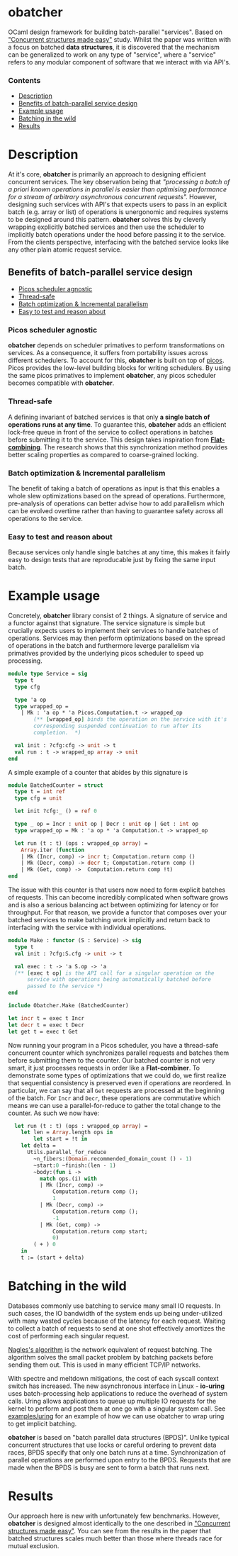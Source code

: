 # obatcher
OCaml design framework for building batch-parallel "services". Based
on ["Concurrent structures made
easy"](https://www.arxiv.org/abs/2408.13779) study. Whilst the paper
was written with a focus on batched **data structures**, it is
discovered that the mechanism can be generalized to work on any type
of "service", where a "service" refers to any modular component of
software that we interact with via API's.

### Contents
* [Description](#description)
* [Benefits of batch-parallel service design](#benefits-of-batch-parallel-service-design)
* [Example usage](#example-usage)
* [Batching in the wild](#batching-in-the-wild)
* [Results](#results)

# Description
At it's core, **obatcher** is primarily an approach to designing
efficient concurrent services.  The key observation being that
_"processing a batch of a priori known operations in parallel is
easier than optimising performance for a stream of arbitrary
asynchronous concurrent requests"._  However, designing such services
with API's that expects users to pass in an explicit batch (e.g. array
or list) of operations is unergonomic and requires systems to be
designed around this pattern. **obatcher** solves this by cleverly
wrapping explicitly batched services and then use the scheduler to
implicitly batch operations under the hood before passing it to the
service. From the clients perspective, interfacing with the batched
service looks like any other plain atomic request service.

## Benefits of batch-parallel service design
* [Picos scheduler agnostic](#picos-scheduler-agnostic)
* [Thread-safe](#thread-safe)
* [Batch optimization & Incremental parallelism](#batch-optimization-&-incremental-parallelism)
* [Easy to test and reason about](#easy-to-test-and-reason-about)

### Picos scheduler agnostic
**obatcher** depends on scheduler primatives to perform
transformations on services. As a consequence, it suffers from
portability issues across different schedulers. To account for this,
**obatcher** is built on top of
[picos](https://www.github.com/polytipic/picos). Picos provides the
low-level building blocks for writing schedulers. By using the same
picos primatives to implement **obatcher**, any picos scheduler
becomes compatible with **obatcher**.

### Thread-safe
A defining invariant of batched services is that only **a single batch
of operations runs at any time**. To guarantee this, **obatcher** adds
an efficient lock-free queue in front of the service to collect
operations in batches before submitting it to the service. This design
takes inspiration from
[**Flat-combining**](https://people.csail.mit.edu/shanir/publications/Flat%20Combining%20SPAA%2010.pdf). The
research shows that this synchronization method provides better
scaling properties as compared to coarse-grained locking.

### Batch optimization & Incremental parallelism
The benefit of taking a batch of operations as input is that this
enables a whole slew optimizations based on the spread of
operations. Furthermore, pre-analysis of operations can better advise
how to add parallelism which can be evolved overtime rather than
having to guarantee safety across all operations to the service.

### Easy to test and reason about
Because services only handle single batches at any time, this makes it
fairly easy to design tests that are reproducable just by fixing the
same input batch.

# Example usage
Concretely, **obatcher** library consist of 2 things. A signature of
service and a functor against that signature. The service signature is
simple but crucially expects users to implement their services to
handle batches of operations. Services may then perform optimizations
based on the spread of operations in the batch and furthermore leverge
parallelism via primatives provided by the underlying picos scheduler
to speed up processing.

```ocaml
module type Service = sig
  type t
  type cfg

  type 'a op
  type wrapped_op =
    | Mk : 'a op * 'a Picos.Computation.t -> wrapped_op
        (** [wrapped_op] binds the operation on the service with it's
        corresponding suspended continuation to run after its
        completion.  *)

  val init : ?cfg:cfg -> unit -> t
  val run : t -> wrapped_op array -> unit
end
```

A simple example of a counter that abides by this signature is

```ocaml
module BatchedCounter = struct
  type t = int ref
  type cfg = unit

  let init ?cfg:_ () = ref 0

  type _ op = Incr : unit op | Decr : unit op | Get : int op
  type wrapped_op = Mk : 'a op * 'a Computation.t -> wrapped_op

  let run (t : t) (ops : wrapped_op array) =
	Array.iter (function
	| Mk (Incr, comp) -> incr t; Computation.return comp ()
	| Mk (Decr, comp) -> decr t; Computation.return comp ()
    | Mk (Get, comp) ->  Computation.return comp !t)
end
```

The issue with this counter is that users now need to form explicit
batches of requests. This can become incredibly complicated when
software grows and is also a serious balancing act between optimizing
for latency or for throughput. For that reason, we provide a functor
that composes over your batched services to make batching work
implicitly and return back to interfacing with the service with
individual operations.

```ocaml
module Make : functor (S : Service) -> sig
  type t
  val init : ?cfg:S.cfg -> unit -> t

  val exec : t -> 'a S.op -> 'a
  (** [exec t op] is the API call for a singular operation on the
      service with operations being automatically batched before
      passed to the service *)
end

include Obatcher.Make (BatchedCounter)

let incr t = exec t Incr
let decr t = exec t Decr
let get t = exec t Get
```

Now running your program in a Picos scheduler, you have a thread-safe
concurrent counter which synchronizes parallel requests and batches
them before submitting them to the counter. Our batched counter is not
very smart, it just processes requests in order like a
**Flat-combiner**. To demonstrate some types of optimizations that we
could do, we first realize that sequential consistency is preserved
even if operations are reordered. In particular, we can say that all
`Get` requests are processed at the beginning of the batch. For `Incr`
and `Decr`, these operations are commutative which means we can use a
parallel-for-reduce to gather the total change to the counter. As such
we now have:

```ocaml
  let run (t : t) (ops : wrapped_op array) =
    let len = Array.length ops in
		let start = !t in
    let delta =
      Utils.parallel_for_reduce
        ~n_fibers:(Domain.recommended_domain_count () - 1)
        ~start:0 ~finish:(len - 1)
        ~body:(fun i ->
          match ops.(i) with
          | Mk (Incr, comp) ->
              Computation.return comp ();
              1
          | Mk (Decr, comp) ->
              Computation.return comp ();
              -1
          | Mk (Get, comp) ->
              Computation.return comp start;
              0)
        ( + ) 0
    in
    t := (start + delta)

```

# Batching in the wild
Databases commonly use batching to service many small IO requests. In
such cases, the IO bandwidth of the system ends up being
under-utilized with many wasted cycles because of the latency for each
request. Waiting to collect a batch of requests to send at one shot
effectively amortizes the cost of performing each singular
request.

[Nagles's
algorithm](https://en.wikipedia.org/wiki/Nagle%27s_algorithm) is the
network equivalent of request batching. The algorithm solves the small
packet problem by batching packets before sending them out. This is
used in many efficient TCP/IP networks.

With spectre and meltdown mitigations, the cost of each syscall
context switch has increased.  The new asynchronous interface in
Linux - **io-uring** uses batch-processing help applications to reduce
the overhead of system calls. Uring allows applications to queue up
multiple IO requests for the kernel to perform and post them at one go
with a singular system call. See [examples/uring](examples/uring) for
an example of how we can use obatcher to wrap uring to get implicit
batching.

**obatcher** is based on "batch parallel data structures
(BPDS)". Unlike typical concurrent structures that use locks or
careful ordering to prevent data races, BPDS specify that only one
batch runs at a time. Synchronization of parallel operations are
performed upon entry to the BPDS. Requests that are made when the BPDS
is busy are sent to form a batch that runs next.

# Results
Our approach here is new with unfortunately few benchmarks. However,
**obatcher** is designed almost identically to the one described in
["Concurrent structures made
easy"](https://www.arxiv.org/abs/2408.13779). You can see from the
results in the paper that batched structures scales much better than
those where threads race for mutual exclusion.
